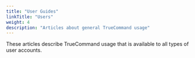 ```yaml
---
title: "User Guides"
linkTitle: "Users"
weight: 4
description: "Articles about general TrueCommand usage"
---
```


These articles describe TrueCommand usage that is available to all types of user accounts.